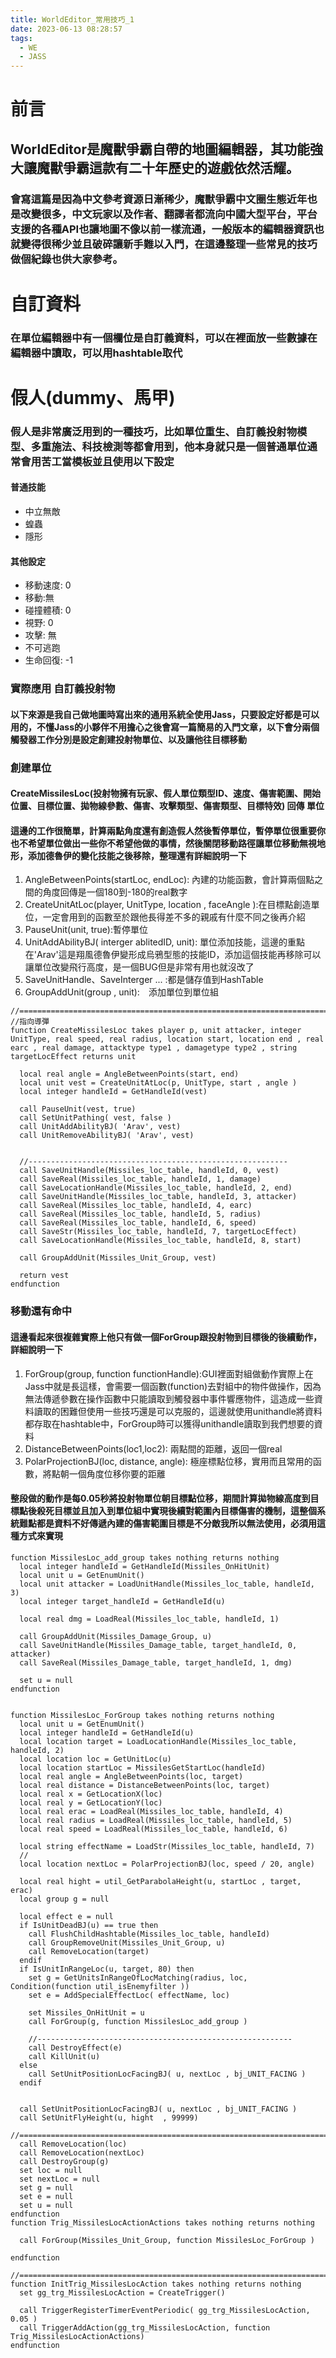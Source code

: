 ```yaml
---
title: WorldEditor_常用技巧_1
date: 2023-06-13 08:28:57
tags: 
  - WE
  - JASS
---
```

# 前言

## WorldEditor是魔獸爭霸自帶的地圖編輯器，其功能強大讓魔獸爭霸這款有二十年歷史的遊戲依然活耀。

### 會寫這篇是因為中文參考資源日漸稀少，魔獸爭霸中文圈生態近年也是改變很多，中文玩家以及作者、翻譯者都流向中國大型平台，平台支援的各種API也讓地圖不像以前一樣流通，一般版本的編輯器資訊也就變得很稀少並且破碎讓新手難以入門，在這邊整理一些常見的技巧做個紀錄也供大家參考。

# 自訂資料

### 在單位編輯器中有一個欄位是自訂義資料，可以在裡面放一些數據在編輯器中讀取，可以用hashtable取代

# 假人(dummy、馬甲)

### 假人是非常廣泛用到的一種技巧，比如單位重生、自訂義投射物模型、多重施法、科技檢測等都會用到，他本身就只是一個普通單位通常會用苦工當模板並且使用以下設定

#### **普通技能**

* 中立無敵
* 蝗蟲
* 隱形

#### 其他設定

* 移動速度: 0
* 移動:無
* 碰撞體積: 0
* 視野: 0
* 攻擊: 無
* 不可逃跑
* 生命回復: -1

### 實際應用 自訂義投射物

#### 以下來源是我自己做地圖時寫出來的通用系統全使用Jass，只要設定好都是可以用的，不懂Jass的小夥伴不用擔心之後會寫一篇簡易的入門文章，以下會分兩個觸發器工作分別是設定創建投射物單位、以及讓他往目標移動

### 創建單位

#### CreateMissilesLoc(投射物擁有玩家、假人單位類型ID、速度、傷害範圍、開始位置、目標位置、拋物線參數、傷害、攻擊類型、傷害類型、目標特效) 回傳 單位

#### 這邊的工作很簡單，計算兩點角度還有創造假人然後暫停單位，暫停單位很重要你也不希望單位做出一些你不希望他做的事情，然後關閉移動路徑讓單位移動無視地形，添加德魯伊的變化技能之後移除，整理還有詳細說明一下

1. AngleBetweenPoints(startLoc, endLoc): 內建的功能函數，會計算兩個點之間的角度回傳是一個180到-180的real數字
2. CreateUnitAtLoc(player, UnitType, location , faceAngle ):在目標點創造單位，一定會用到的函數至於跟他長得差不多的親戚有什麼不同之後再介紹
3. PauseUnit(unit, true):暫停單位
4. UnitAddAbilityBJ( interger ablitedID, unit): 單位添加技能，這邊的重點在'Arav'這是翔風德魯伊變形成烏鴉型態的技能ID，添加這個技能再移除可以讓單位改變飛行高度，是一個BUG但是非常有用也就沒改了
5. SaveUnitHandle、SaveInterger ... :都是儲存值到HashTable
6. GroupAddUnit(group , unit):　添加單位到單位組

```
//==============================================================================
//指向導彈
function CreateMissilesLoc takes player p, unit attacker, integer UnitType, real speed, real radius, location start, location end , real earc , real damage, attacktype type1 , damagetype type2 , string targetLocEffect returns unit

  local real angle = AngleBetweenPoints(start, end)
  local unit vest = CreateUnitAtLoc(p, UnitType, start , angle )
  local integer handleId = GetHandleId(vest)

  call PauseUnit(vest, true)
  call SetUnitPathing( vest, false )
  call UnitAddAbilityBJ( 'Arav', vest)
  call UnitRemoveAbilityBJ( 'Arav', vest)


  //----------------------------------------------------------
  call SaveUnitHandle(Missiles_loc_table, handleId, 0, vest)
  call SaveReal(Missiles_loc_table, handleId, 1, damage)
  call SaveLocationHandle(Missiles_loc_table, handleId, 2, end)
  call SaveUnitHandle(Missiles_loc_table, handleId, 3, attacker)
  call SaveReal(Missiles_loc_table, handleId, 4, earc)
  call SaveReal(Missiles_loc_table, handleId, 5, radius)
  call SaveReal(Missiles_loc_table, handleId, 6, speed)
  call SaveStr(Missiles_loc_table, handleId, 7, targetLocEffect)
  call SaveLocationHandle(Missiles_loc_table, handleId, 8, start)

  call GroupAddUnit(Missiles_Unit_Group, vest)
 
  return vest
endfunction
```



### 移動還有命中

#### 這邊看起來很複雜實際上他只有做一個ForGroup跟投射物到目標後的後續動作，詳細說明一下

1. ForGroup(group, function functionHandle):GUI裡面對組做動作實際上在Jass中就是長這樣，會需要一個函數(function)去對組中的物件做操作，因為無法傳遞參數在操作函數中只能讀取到觸發器中事件響應物件，這造成一些資料讀取的困難但使用一些技巧還是可以克服的，這邊就使用unithandle將資料都存取在hashtable中，ForGroup時可以獲得unithandle讀取到我們想要的資料
2. DistanceBetweenPoints(loc1,loc2): 兩點間的距離，返回一個real
3. PolarProjectionBJ(loc, distance, angle): 極座標點位移，實用而且常用的函數，將點朝一個角度位移你要的距離

#### 整段做的動作是每0.05秒將投射物單位朝目標點位移，期間計算拋物線高度到目標點後殺死目標並且加入到單位組中實現後續對範圍內目標傷害的機制，這整個系統難點都是資料不好傳遞內建的傷害範圍目標是不分敵我所以無法使用，必須用這種方式來實現

```
function MissilesLoc_add_group takes nothing returns nothing
  local integer handleId = GetHandleId(Missiles_OnHitUnit)
  local unit u = GetEnumUnit()
  local unit attacker = LoadUnitHandle(Missiles_loc_table, handleId, 3)
  local integer target_handleId = GetHandleId(u)

  local real dmg = LoadReal(Missiles_loc_table, handleId, 1)

  call GroupAddUnit(Missiles_Damage_Group, u)
  call SaveUnitHandle(Missiles_Damage_table, target_handleId, 0, attacker)
  call SaveReal(Missiles_Damage_table, target_handleId, 1, dmg)
  
  set u = null
endfunction


function MissilesLoc_ForGroup takes nothing returns nothing
  local unit u = GetEnumUnit()
  local integer handleId = GetHandleId(u)
  local location target = LoadLocationHandle(Missiles_loc_table, handleId, 2)
  local location loc = GetUnitLoc(u)
  local location startLoc = MissilesGetStartLoc(handleId)
  local real angle = AngleBetweenPoints(loc, target)
  local real distance = DistanceBetweenPoints(loc, target)
  local real x = GetLocationX(loc)
  local real y = GetLocationY(loc)
  local real erac = LoadReal(Missiles_loc_table, handleId, 4)
  local real radius = LoadReal(Missiles_loc_table, handleId, 5)
  local real speed = LoadReal(Missiles_loc_table, handleId, 6)

  local string effectName = LoadStr(Missiles_loc_table, handleId, 7)
  //
  local location nextLoc = PolarProjectionBJ(loc, speed / 20, angle)

  local real hight = util_GetParabolaHeight(u, startLoc , target, erac)
  local group g = null

  local effect e = null
  if IsUnitDeadBJ(u) == true then 
    call FlushChildHashtable(Missiles_loc_table, handleId)
    call GroupRemoveUnit(Missiles_Unit_Group, u)
    call RemoveLocation(target)
  endif
  if IsUnitInRangeLoc(u, target, 80) then
    set g = GetUnitsInRangeOfLocMatching(radius, loc, Condition(function util_isEnemyfilter ))
    set e = AddSpecialEffectLoc( effectName, loc)
  
    set Missiles_OnHitUnit = u
    call ForGroup(g, function MissilesLoc_add_group )

    //---------------------------------------------------------
    call DestroyEffect(e)
    call KillUnit(u)
  else
    call SetUnitPositionLocFacingBJ( u, nextLoc , bj_UNIT_FACING )
  endif


  call SetUnitPositionLocFacingBJ( u, nextLoc , bj_UNIT_FACING )
  call SetUnitFlyHeight(u, hight  , 99999)
  //=====================================================================
  call RemoveLocation(loc)
  call RemoveLocation(nextLoc)
  call DestroyGroup(g)
  set loc = null
  set nextLoc = null
  set g = null
  set e = null
  set u = null
endfunction
function Trig_MissilesLocActionActions takes nothing returns nothing
 
  call ForGroup(Missiles_Unit_Group, function MissilesLoc_ForGroup )

endfunction 

//===========================================================================
function InitTrig_MissilesLocAction takes nothing returns nothing
  set gg_trg_MissilesLocAction = CreateTrigger()

  call TriggerRegisterTimerEventPeriodic( gg_trg_MissilesLocAction, 0.05 )
  call TriggerAddAction(gg_trg_MissilesLocAction, function Trig_MissilesLocActionActions)
endfunction

```
